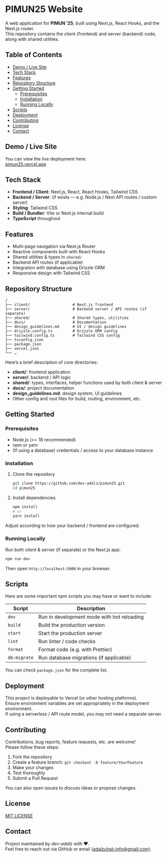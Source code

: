 
# PIMUN25 Website

A web application for **PIMUN ’25**, built using Next.js, React Hooks, and the Next.js router.  
This repository contains the client (frontend) and server (backend) code, along with shared utilities.  

## Table of Contents

- [Demo / Live Site](#demo--live-site)  
- [Tech Stack](#tech-stack)  
- [Features](#features)  
- [Repository Structure](#repository-structure)  
- [Getting Started](#getting-started)  
  - [Prerequisites](#prerequisites)  
  - [Installation](#installation)  
  - [Running Locally](#running-locally)  
- [Scripts](#scripts)  
- [Deployment](#deployment)  
- [Contributing](#contributing)  
- [License](#license)  
- [Contact](#contact)  

## Demo / Live Site

You can view the live deployment here:  
[pimun25.vercel.app](https://pimun25.vercel.app)  

## Tech Stack

- **Frontend / Client**: Next.js, React, React Hooks, Tailwind CSS  
- **Backend / Server**: (if exists — e.g. Node.js / Next API routes / custom server)  
- **Styling**: Tailwind CSS  
- **Build / Bundler**: Vite or Next.js internal build  
- **TypeScript** throughout  

## Features

- Multi-page navigation via Next.js Router  
- Reactive components built with React Hooks  
- Shared utilities & types in `shared/`  
- Backend API routes (if applicable)  
- Integration with database using Drizzle ORM  
- Responsive design with Tailwind CSS  

## Repository Structure

```
/
├── client/                   # Next.js frontend  
├── server/                   # Backend server / API routes (if separate)  
├── shared/                   # Shared types, utilities  
├── docs/                     # Documentation  
├── design_guidelines.md      # UI / design guidelines  
├── drizzle.config.ts         # Drizzle ORM config  
├── tailwind.config.ts        # Tailwind CSS config  
├── tsconfig.json  
├── package.json  
├── vercel.json  
└── …  
```

Here’s a brief description of core directories:

- **client/**: frontend application  
- **server/**: backend / API logic  
- **shared/**: types, interfaces, helper functions used by both client & server  
- **docs/**: project documentation  
- **design_guidelines.md**: design system, UI guidelines  
- Other config and root files for build, routing, environment, etc.

## Getting Started

### Prerequisites

- Node.js (>= 18 recommended)  
- npm or yarn  
- (If using a database) credentials / access to your database instance  

### Installation

1. Clone the repository  
   ```sh
   git clone https://github.com/dev-adalz/pimun25.git
   cd pimun25
   ```

2. Install dependencies  
   ```sh
   npm install
   # or
   yarn install
   ```

Adjust according to how your backend / frontend are configured.

### Running Locally

Run both client & server (if separate) or the Next.js app:

```sh
npm run dev
```

Then open `http://localhost:5000` in your browser.

## Scripts

Here are some important npm scripts you may have or want to include:

| Script | Description |
|--------|-------------|
| `dev` | Run in development mode with hot reloading |
| `build` | Build the production version |
| `start` | Start the production server |
| `lint` | Run linter / code checks |
| `format` | Format code (e.g. with Prettier) |
| `db:migrate` | Run database migrations (if applicable) |

You can check `package.json` for the complete list.

## Deployment

This project is deployable to Vercel (or other hosting platforms).  
Ensure environment variables are set appropriately in the deployment environment.  
If using a serverless / API route model, you may not need a separate server.

## Contributing

Contributions, bug reports, feature requests, etc. are welcome!  
Please follow these steps:

1. Fork the repository  
2. Create a feature branch: `git checkout -b feature/YourFeature`  
3. Make your changes  
4. Test thoroughly  
5. Submit a Pull Request  

You can also open issues to discuss ideas or propose changes.

## License
[MIT LICENSE](https://github.com/dev-adalz/pimun25#MIT-1-ov-file)

## Contact

Project maintained by *dev-adalz* with ❤️.  
Feel free to reach out via GitHub or email (adalzuhair.info@gmail.com).
